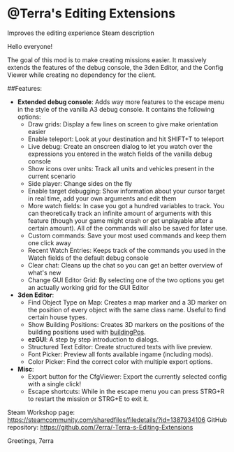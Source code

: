 # @Terra's Editing Extensions
Improves the editing experience
Steam description

Hello everyone!

The goal of this mod is to make creating missions easier. It massively extends the features of the debug console, the 3den Editor,  and the Config Viewer while creating no dependency for the client.

##Features:
- **Extended debug console**: Adds way more features to the escape menu in the style of the vanilla A3 debug console. It contains the following options:
   - Draw grids: Display a few lines on screen to give make orientation easier
   - Enable teleport: Look at your destination and hit SHIFT+T to teleport
   - Live debug: Create an onscreen dialog to let you watch over the expressions you entered in the watch fields of the vanilla debug console
   - Show icons over units: Track all units and vehicles present in the current scenario
   - Side player: Change sides on the fly
   - Enable target debugging: Show information about your cursor target in real time, add your own arguments and edit them
   - More watch fields: In case you got a hundred variables to track. You can theoretically track an infinite amount of arguments with this feature (though your game might crash or get unplayable after a certain amount). All of the commands will also be saved for later use.
   - Custom commands: Save your most used commands and keep them one click away
   - Recent Watch Entries: Keeps track of the commands you used in the Watch fields of the default debug console
   - Clear chat: Cleans up the chat so you can get an better overview of what's new
   - Change GUI Editor Grid: By selecting one of the two options you get an actually working grid for the GUI Editor
- **3den Editor**:
   - Find Object Type on Map: Creates a map marker and a 3D marker on the position of every object with the same class name. Useful to find certain house types.
   - Show Building Positions: Creates 3D markers on the positions of the building positions used with [buildingPos](https://community.bistudio.com/wiki/buildingPos).
   - **ezGUI**: A step by step introduction to dialogs.
   - Structured Text Editor: Create structured texts with live preview.
   - Font Picker: Preview all fonts available ingame (including mods).
   - Color Picker: Find the correct color with multiple export options.
- **Misc**:
   - Export button for the CfgViewer: Export the currently selected config with a single click!
   - Escape shortcuts: While in the escape menu you can press STRG+R to restart the mission or STRG+E to exit it.

Steam Workshop page: https://steamcommunity.com/sharedfiles/filedetails/?id=1387934106 
GitHub repository: https://github.com/7erra/-Terra-s-Editing-Extensions 

Greetings, 
7erra

